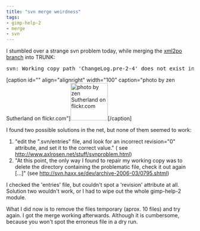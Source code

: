 ```yaml
---
title: "svn merge weirdness"
tags: 
- gimp-help-2
- merge
- svn
---
```


I stumbled over a strange svn problem today, while merging the <a title="CVS View of gimp-help-2 xml2po-support branch" href="http://svn.gnome.org/viewvc/gimp-help-2/branches/xml2po-support/" target="_self">xml2po branch</a> into TRUNK:
<pre>svn: Working copy path 'ChangeLog.pre-2-4' does not exist in repository</pre>
[caption id="" align="alignright" width="100" caption="photo by zen Sutherland on flickr.com"]<a href="http://www.flickr.com/photos/zen/"><img title="Weirdness" src="http://farm1.static.flickr.com/16/20912387_37255ca22c_t.jpg" alt="photo by zen Sutherland on flickr.com" width="100" height="100" /></a>[/caption]

I found two possible solutions in the net, but none of them seemed to work:
<ol>
	<li>"edit the ".svn/entries" file, and look for an incorrect revision="0" attribute, and set it to the correct value." ( see <a href="http://www.axlrosen.net/stuff/svnproblem.html" target="_self">http://www.axlrosen.net/stuff/svnproblem.html</a>)</li>
	<li>"At this point, the only way I found to repair my working copy was to delete the directory containing the problematic file, check it out again [...]" (see <a href="http://svn.haxx.se/dev/archive-2006-03/0795.shtml" target="_self">http://svn.haxx.se/dev/archive-2006-03/0795.shtml</a>)</li>
</ol>
I checked the 'entries' file, but couldn't spot a 'revision' attribute at all. Solution two wouldn't work, or I had to wipe out the whole gimp-help-2 module.

What I did now is to remove the files temporary (aprox. 10 files) and try again. I got the merge working afterwards. Although it is cumbersome, because you won't spot the erroneus file in a dry run.